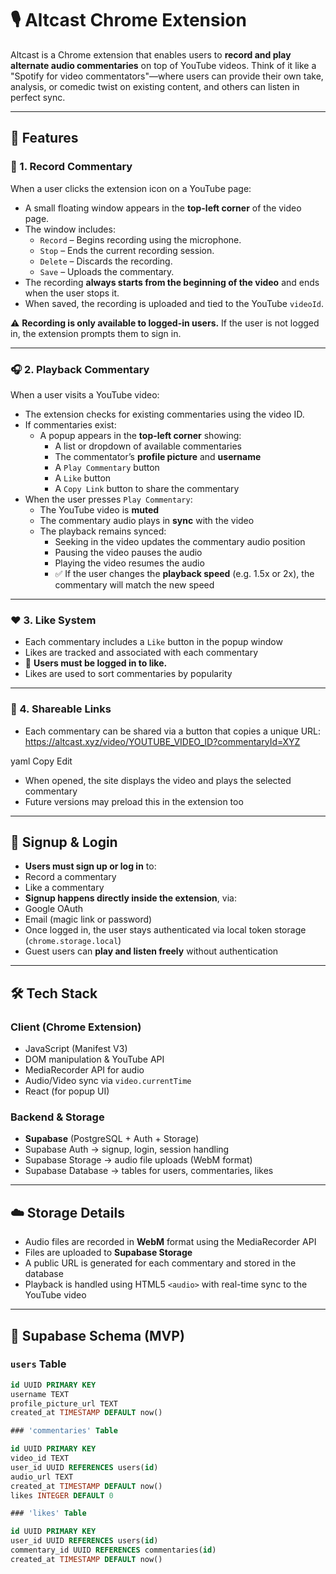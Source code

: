 # 🎙️ Altcast Chrome Extension

Altcast is a Chrome extension that enables users to **record and play alternate audio commentaries** on top of YouTube videos. Think of it like a "Spotify for video commentators"—where users can provide their own take, analysis, or comedic twist on existing content, and others can listen in perfect sync.

---

## 🚀 Features

### 🔴 1. Record Commentary

When a user clicks the extension icon on a YouTube page:

- A small floating window appears in the **top-left corner** of the video page.
- The window includes:
  - `Record` – Begins recording using the microphone.
  - `Stop` – Ends the current recording session.
  - `Delete` – Discards the recording.
  - `Save` – Uploads the commentary.
- The recording **always starts from the beginning of the video** and ends when the user stops it.
- When saved, the recording is uploaded and tied to the YouTube `videoId`.

⚠️ **Recording is only available to logged-in users.** If the user is not logged in, the extension prompts them to sign in.

---

### 🎧 2. Playback Commentary

When a user visits a YouTube video:

- The extension checks for existing commentaries using the video ID.
- If commentaries exist:
  - A popup appears in the **top-left corner** showing:
    - A list or dropdown of available commentaries
    - The commentator’s **profile picture** and **username**
    - A `Play Commentary` button
    - A `Like` button
    - A `Copy Link` button to share the commentary
- When the user presses `Play Commentary`:
  - The YouTube video is **muted**
  - The commentary audio plays in **sync** with the video
  - The playback remains synced:
    - Seeking in the video updates the commentary audio position
    - Pausing the video pauses the audio
    - Playing the video resumes the audio
    - ✅ If the user changes the **playback speed** (e.g. 1.5x or 2x), the commentary will match the new speed

---

### ❤️ 3. Like System

- Each commentary includes a `Like` button in the popup window
- Likes are tracked and associated with each commentary
- 🔐 **Users must be logged in to like.**
- Likes are used to sort commentaries by popularity

---

### 🔗 4. Shareable Links

- Each commentary can be shared via a button that copies a unique URL:
https://altcast.xyz/video/YOUTUBE_VIDEO_ID?commentaryId=XYZ

yaml
Copy
Edit
- When opened, the site displays the video and plays the selected commentary
- Future versions may preload this in the extension too

---

## 🔐 Signup & Login

- **Users must sign up or log in** to:
- Record a commentary
- Like a commentary
- **Signup happens directly inside the extension**, via:
- Google OAuth
- Email (magic link or password)
- Once logged in, the user stays authenticated via local token storage (`chrome.storage.local`)
- Guest users can **play and listen freely** without authentication

---

## 🛠️ Tech Stack

### Client (Chrome Extension)
- JavaScript (Manifest V3)
- DOM manipulation & YouTube API
- MediaRecorder API for audio
- Audio/Video sync via `video.currentTime`
- React (for popup UI)

### Backend & Storage
- **Supabase** (PostgreSQL + Auth + Storage)
- Supabase Auth → signup, login, session handling
- Supabase Storage → audio file uploads (WebM format)
- Supabase Database → tables for users, commentaries, likes

---

## ☁️ Storage Details

- Audio files are recorded in **WebM** format using the MediaRecorder API
- Files are uploaded to **Supabase Storage**
- A public URL is generated for each commentary and stored in the database
- Playback is handled using HTML5 `<audio>` with real-time sync to the YouTube video

---

## 🧾 Supabase Schema (MVP)

### `users` Table
```sql
id UUID PRIMARY KEY
username TEXT
profile_picture_url TEXT
created_at TIMESTAMP DEFAULT now()

### 'commentaries' Table

id UUID PRIMARY KEY
video_id TEXT
user_id UUID REFERENCES users(id)
audio_url TEXT
created_at TIMESTAMP DEFAULT now()
likes INTEGER DEFAULT 0

### 'likes' Table

id UUID PRIMARY KEY
user_id UUID REFERENCES users(id)
commentary_id UUID REFERENCES commentaries(id)
created_at TIMESTAMP DEFAULT now()